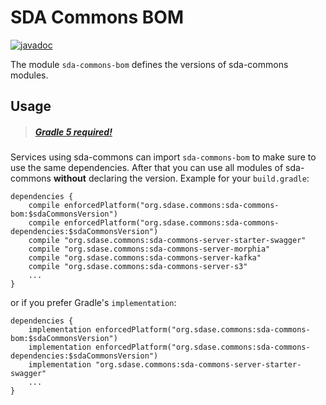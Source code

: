 # SDA Commons BOM

[![javadoc](https://javadoc.io/badge2/org.sdase.commons/sda-commons-bom/javadoc.svg)](https://javadoc.io/doc/org.sdase.commons/sda-commons-bom)

The module `sda-commons-bom` defines the versions of sda-commons modules.

## Usage

> ##### [Gradle 5 required!](https://gradle.org/whats-new/gradle-5/)

Services using sda-commons can import `sda-commons-bom` to make sure to use the same 
dependencies. After that you can use all modules of sda-commons **without** declaring the version.
Example for your `build.gradle`:

```
dependencies {
    compile enforcedPlatform("org.sdase.commons:sda-commons-bom:$sdaCommonsVersion")
    compile enforcedPlatform("org.sdase.commons:sda-commons-dependencies:$sdaCommonsVersion")
    compile "org.sdase.commons:sda-commons-server-starter-swagger"
    compile "org.sdase.commons:sda-commons-server-morphia"
    compile "org.sdase.commons:sda-commons-server-kafka"
    compile "org.sdase.commons:sda-commons-server-s3"
    ...
}
```

or if you prefer Gradle's `implementation`:

```
dependencies {
    implementation enforcedPlatform("org.sdase.commons:sda-commons-bom:$sdaCommonsVersion")
    implementation enforcedPlatform("org.sdase.commons:sda-commons-dependencies:$sdaCommonsVersion")
    implementation "org.sdase.commons:sda-commons-server-starter-swagger"
    ...
}
```

